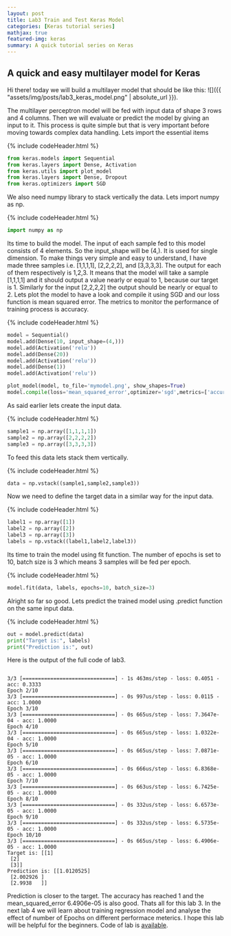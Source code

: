 ```yaml
---
layout: post
title: Lab3 Train and Test Keras Model
categories: [Keras tutorial series]
mathjax: true
featured-img: keras
summary: A quick tutorial series on Keras
---
```




## A quick and easy multilayer model for Keras

Hi there! today we will build a multilayer model that should be like this:
![]({{ "assets/img/posts/lab3_keras_model.png" | absolute_url }}). 

The multilayer perceptron model will be fed with input data of shape 3 rows and 4 columns. Then we will evaluate or predict the model by giving an input to it. This process is quite simple but that is very important before moving towards complex data handling. Lets import the essential items

{% include codeHeader.html %}
```python
from keras.models import Sequential
from keras.layers import Dense, Activation
from keras.utils import plot_model
from keras.layers import Dense, Dropout
from keras.optimizers import SGD
```
We also need numpy library to stack vertically the data. Lets import numpy as np.

{% include codeHeader.html %}
```python
import numpy as np
```

Its time to build the model. The input of each sample fed to this model consists of 4 elements. So the input_shape will be (4,). It is used for single dimension. To make things very simple and easy to understand, I have made three samples i.e. [1,1,1,1], [2,2,2,2], and [3,3,3,3]. The output for each of them respectively is 1,2,3. It means that the model will take a sample [1,1,1,1] and it should output a value nearly or equal to 1, because our target is 1. Similarly for the input [2,2,2,2] the output should be nearly or equal to 2. Lets plot the model to have a look and compile it using SGD and our loss function is mean squared error. The metrics to monitor the performance of training process is accuracy.

{% include codeHeader.html %}
```python
model = Sequential()
model.add(Dense(10, input_shape=(4,)))
model.add(Activation('relu'))
model.add(Dense(20))
model.add(Activation('relu'))
model.add(Dense(1))
model.add(Activation('relu'))

plot_model(model, to_file='mymodel.png', show_shapes=True)
model.compile(loss='mean_squared_error',optimizer='sgd',metrics=['accuracy'])
```
As said earlier lets create the input data.

{% include codeHeader.html %}
```python
sample1 = np.array([1,1,1,1])
sample2 = np.array([2,2,2,2])
sample3 = np.array([3,3,3,3])
```
To feed this data lets stack them vertically.

{% include codeHeader.html %}
```python
data = np.vstack((sample1,sample2,sample3))

```
Now we need to define the target data in a similar way for the input data.

{% include codeHeader.html %}
```python
label1 = np.array([1])
label2 = np.array([2])
label3 = np.array([3])
labels = np.vstack((label1,label2,label3))
```

Its time to train the model using fit function. The number of epochs is set to 10, batch size is 3 which means 3 samples will be fed per epoch. 

{% include codeHeader.html %}
```python
model.fit(data, labels, epochs=10, batch_size=3)
```
Alright so far so good. Lets predict the trained model using .predict function on the same input data. 

{% include codeHeader.html %}
```python
out = model.predict(data)
print("Target is:", labels)
print("Prediction is:", out)
```

Here is the output of the full code of lab3.


```

3/3 [==============================] - 1s 463ms/step - loss: 0.4051 - acc: 0.3333
Epoch 2/10
3/3 [==============================] - 0s 997us/step - loss: 0.0115 - acc: 1.0000
Epoch 3/10
3/3 [==============================] - 0s 665us/step - loss: 7.3647e-04 - acc: 1.0000
Epoch 4/10
3/3 [==============================] - 0s 665us/step - loss: 1.0322e-04 - acc: 1.0000
Epoch 5/10
3/3 [==============================] - 0s 665us/step - loss: 7.0871e-05 - acc: 1.0000
Epoch 6/10
3/3 [==============================] - 0s 666us/step - loss: 6.8368e-05 - acc: 1.0000
Epoch 7/10
3/3 [==============================] - 0s 663us/step - loss: 6.7425e-05 - acc: 1.0000
Epoch 8/10
3/3 [==============================] - 0s 332us/step - loss: 6.6573e-05 - acc: 1.0000
Epoch 9/10
3/3 [==============================] - 0s 332us/step - loss: 6.5735e-05 - acc: 1.0000
Epoch 10/10
3/3 [==============================] - 0s 665us/step - loss: 6.4906e-05 - acc: 1.0000
Target is: [[1]
 [2]
 [3]]
Prediction is: [[1.0120525]
 [2.002926 ]
 [2.9938   ]]
```


Prediction is closer to the target. The accuracy has reached 1 and the mean_squared_error 6.4906e-05 is also good. Thats all for this lab 3. In the next lab 4 we will learn about training regression model and analyse the effect of number of Epochs on different performace meterics. I hope this lab will be helpful for the beginners. Code of lab is [available](https://github.com/py2ai/Keras-Labs).
